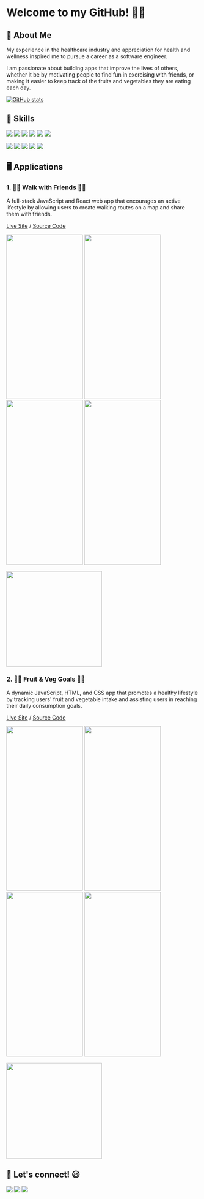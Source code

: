 # Welcome to my GitHub! 👋😄

## 💁‍ About Me
My experience in the healthcare industry and appreciation for health and wellness inspired me to pursue a career as a software engineer.

I am passionate about building apps that improve the lives of others, whether it be by motivating people to find fun in exercising with friends, or making it easier to keep track of the fruits and vegetables they are eating each day.

[![GitHub stats](https://github-readme-stats.vercel.app/api?username=angelsleung&hide=stars,contribs&show_icons=true&theme=buefy)](https://github.com/anuraghazra/github-readme-stats)

## 🚀 Skills
<a href="https://github.com/angelsleung"><img src="https://img.shields.io/badge/JavaScript-F7DF1E?style=for-the-badge&logo=javascript&logoColor=black" /></a> <a href="https://github.com/angelsleung"><img src="https://img.shields.io/badge/CSS3-1572B6?style=for-the-badge&logo=css3&logoColor=white" /></a> <a href="https://github.com/angelsleung"><img src="https://img.shields.io/badge/HTML5-E34F26?style=for-the-badge&logo=html5&logoColor=white" /></a> <a href="https://github.com/angelsleung"><img src="https://img.shields.io/badge/React-20232A?style=for-the-badge&logo=react&logoColor=61DAFB" /></a> <a href="https://github.com/angelsleung"><img src="https://img.shields.io/badge/Node.js-43853D?style=for-the-badge&logo=node.js&logoColor=white" /></a> <a href="https://github.com/angelsleung"><img src="https://img.shields.io/badge/Express.js-404D59?style=for-the-badge&logo=express&logoColor=white" /></a>

<a href="https://github.com/angelsleung"><img src="https://img.shields.io/badge/PostgreSQL-316192?style=for-the-badge&logo=postgresql&logoColor=white" /></a> <a href="https://github.com/angelsleung"><img src="https://img.shields.io/badge/Git-F05032?style=for-the-badge&logo=git&logoColor=white" /></a> <a href="https://github.com/angelsleung"><img src="https://img.shields.io/badge/GitHub-100000?style=for-the-badge&logo=github&logoColor=white" /></a> <a href="https://github.com/angelsleung"><img src="https://img.shields.io/badge/Visual_Studio_Code-0078D4?style=for-the-badge&logo=visual%20studio%20code&logoColor=white" /></a> <a href="https://github.com/angelsleung"><img src="https://img.shields.io/badge/npm-CB3837?style=for-the-badge&logo=npm&logoColor=white" /></a>
  

## 🖥️ Applications

### 1. 👟👟 Walk with Friends 🚶‍🚶‍

A full-stack JavaScript and React web app that encourages an active lifestyle by allowing users to create walking routes on a map and share them with friends.

[Live Site](http://walk-with-friends-app.herokuapp.com) / [Source Code](https://github.com/angelsleung/walk-with-friends)

<img src="https://user-images.githubusercontent.com/65578254/116647850-70beaa00-a930-11eb-904a-6d70c093ee9e.png" width="200px" height="430px"> <img src="https://user-images.githubusercontent.com/65578254/116647860-75835e00-a930-11eb-8ad4-87c6ae23f7a1.png" width="200px" height="430px"> <img src="https://user-images.githubusercontent.com/65578254/116647866-77e5b800-a930-11eb-9033-94bd1654223c.png" width="200px" height="430px"> <img src="https://user-images.githubusercontent.com/65578254/116647868-7a481200-a930-11eb-8802-0478590d12a6.png" width="200px" height="430px">

<img src="https://user-images.githubusercontent.com/65578254/116649153-90a39d00-a933-11eb-9550-bdfe861e9635.gif" width="250px">

### 2. 🍎🍌 Fruit & Veg Goals 🥕🥬
A dynamic JavaScript, HTML, and CSS app that promotes a healthy lifestyle by tracking users' fruit and vegetable intake and assisting users in reaching their daily consumption goals.

[Live Site](https://angelsleung.github.io/fruit-and-veg-goals) / [Source Code](https://github.com/angelsleung/fruit-and-veg-goals)

<img src="https://user-images.githubusercontent.com/65578254/116644404-1ae60400-a928-11eb-8d08-0caec2d0a701.png" width="200px" height="430px"> <img src="https://user-images.githubusercontent.com/65578254/116644422-29342000-a928-11eb-8615-ed265baab773.png" width="200px" height="430px"> <img src="https://user-images.githubusercontent.com/65578254/116644459-41a43a80-a928-11eb-868b-50c8465d6858.png" width="200px" height="430px"> <img src="https://user-images.githubusercontent.com/65578254/116644493-5f719f80-a928-11eb-9d73-24615f950a4b.png" width="200px" height="430px">

<img src="https://user-images.githubusercontent.com/65578254/116644032-2c7adc00-a927-11eb-9143-5a0aa5f42c65.gif" width="250px">

## 📱 Let's connect! 😃
<a href="https://www.linkedin.com/in/angelsleung/"><img src="https://img.shields.io/badge/LinkedIn-0077B5?style=for-the-badge&logo=linkedin&logoColor=white" /></a> <a href="mailto:asleung8@uw.edu/"><img src="https://img.shields.io/badge/Email-D14836?style=for-the-badge&logo=gmail&logoColor=white" /></a> <a href="https://drive.google.com/file/d/1vyTYavRzYYya6aKYxeiDM3KNL2iy3AlI/view?usp=sharing"><img src="https://img.shields.io/badge/Resume-4285F4?style=for-the-badge&logo=google-drive&logoColor=white" /></a>

<!--
**angelsleung/angelsleung** is a ✨ _special_ ✨ repository because its `README.md` (this file) appears on your GitHub profile.


Here are some ideas to get you started:

- 🔭 I’m currently working on ...
- 🌱 I’m currently learning ...
- 👯 I’m looking to collaborate on ...
- 🤔 I’m looking for help with ...
- 💬 Ask me about ...
- 📫 How to reach me: ...
- 😄 Pronouns: ...
- ⚡ Fun fact: ...
-->

